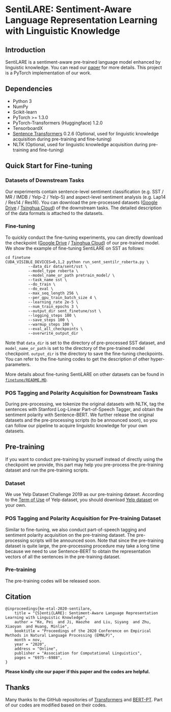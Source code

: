 # SentiLARE: Sentiment-Aware Language Representation Learning with Linguistic Knowledge

## Introduction

SentiLARE is a sentiment-aware pre-trained language model enhanced by linguistic knowledge. You can read our [paper](https://www.aclweb.org/anthology/2020.emnlp-main.567/) for more details. This project is a PyTorch implementation of our work.

## Dependencies

* Python 3
* NumPy
* Scikit-learn
* PyTorch >= 1.3.0
* PyTorch-Transformers (Huggingface) 1.2.0
* TensorboardX
* [Sentence Transformers](https://github.com/UKPLab/sentence-transformers) 0.2.6 (Optional, used for linguistic knowledge acquisition during pre-training and fine-tuning)
* NLTK (Optional, used for linguistic knowledge acquisition during pre-training and fine-tuning)

## Quick Start for Fine-tuning

### Datasets of Downstream Tasks

Our experiments contain sentence-level sentiment classification (e.g. SST / MR / IMDB / Yelp-2 / Yelp-5) and aspect-level sentiment analysis (e.g. Lap14 / Res14 / Res16). You can download the pre-processed datasets ([Google Drive](https://drive.google.com/drive/folders/1v84riTNxCMJi3HWhJdDNyBryCtTTfNjy?usp=sharing) / [Tsinghua Cloud](https://cloud.tsinghua.edu.cn/d/f6baaff5c398463388b2/)) of the downstream tasks. The detailed description of the data formats is attached to the datasets.

### Fine-tuning

To quickly conduct the fine-tuning experiments, you can directly download the checkpoint ([Google Drive](https://drive.google.com/drive/folders/1v84riTNxCMJi3HWhJdDNyBryCtTTfNjy?usp=sharing) / [Tsinghua Cloud](https://cloud.tsinghua.edu.cn/d/f6baaff5c398463388b2/)) of our pre-trained model. We show the example of fine-tuning SentiLARE on SST as follows:

```shell
cd finetune
CUDA_VISIBLE_DEVICES=0,1,2 python run_sent_sentilr_roberta.py \
          --data_dir data/sent/sst \
          --model_type roberta \
          --model_name_or_path pretrain_model/ \
          --task_name sst \
          --do_train \
          --do_eval \
          --max_seq_length 256 \
          --per_gpu_train_batch_size 4 \
          --learning_rate 2e-5 \
          --num_train_epochs 3 \
          --output_dir sent_finetune/sst \
          --logging_steps 100 \
          --save_steps 100 \
          --warmup_steps 100 \
          --eval_all_checkpoints \
          --overwrite_output_dir
```

Note that `data_dir` is set to the directory of pre-processed SST dataset, and `model_name_or_path` is set to the directory of the pre-trained model checkpoint. `output_dir` is the directory to save the fine-tuning checkpoints. You can refer to the fine-tuning codes to get the description of other hyper-parameters.

More details about fine-tuning SentiLARE on other datasets can be found in [`finetune/README.MD`](https://github.com/thu-coai/SentiLARE/tree/master/finetune).

### POS Tagging and Polarity Acquisition for Downstream Tasks

During pre-processing, we tokenize the original datasets with NLTK, tag the sentences with Stanford Log-Linear Part-of-Speech Tagger, and obtain the sentiment polarity with Sentence-BERT. We further release the original datasets and the pre-processing scripts (to be announced soon), so you can follow our pipeline to acquire linguistic knowledge for your own datasets.

## Pre-training

If you want to conduct pre-training by yourself instead of directly using the checkpoint we provide, this part may help you pre-process the pre-training dataset and run the pre-training scripts.

### Dataset

We use Yelp Dataset Challenge 2019 as our pre-training dataset. According to the [Term of Use](https://s3-media3.fl.yelpcdn.com/assets/srv0/engineering_pages/bea5c1e92bf3/assets/vendor/yelp-dataset-agreement.pdf) of Yelp dataset, you should download [Yelp dataset](https://www.yelp.com/dataset) on your own.

### POS Tagging and Polarity Acquisition for Pre-training Dataset

Similar to fine-tuning, we also conduct part-of-speech tagging and sentiment polarity acquisition on the pre-training dataset. The pre-processing scripts will be announced soon. Note that since the pre-training dataset is quite large, the pre-processing procedure may take a long time because we need to use Sentence-BERT to obtain the representation vectors of all the sentences in the pre-training dataset.

### Pre-training

The pre-training codes will be released soon.

## Citation

```
@inproceedings{ke-etal-2020-sentilare,
    title = "{S}enti{LARE}: Sentiment-Aware Language Representation Learning with Linguistic Knowledge",
    author = "Ke, Pei  and Ji, Haozhe  and Liu, Siyang  and Zhu, Xiaoyan  and Huang, Minlie",
    booktitle = "Proceedings of the 2020 Conference on Empirical Methods in Natural Language Processing (EMNLP)",
    month = nov,
    year = "2020",
    address = "Online",
    publisher = "Association for Computational Linguistics",
    pages = "6975--6988",
}
```

**Please kindly cite our paper if this paper and the codes are helpful.**

## Thanks

Many thanks to the GitHub repositories of [Transformers](https://github.com/huggingface/transformers) and [BERT-PT](https://github.com/howardhsu/BERT-for-RRC-ABSA). Part of our codes are modified based on their codes.
